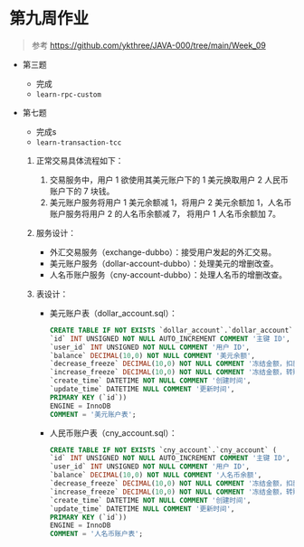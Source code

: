 # 第九周作业 

> 参考 https://github.com/ykthree/JAVA-000/tree/main/Week_09

- 第三题
  - 完成
  - `learn-rpc-custom`


- 第七题
  - 完成s
  - `learn-transaction-tcc`

  

  1. 正常交易具体流程如下：
     1. 交易服务中，用户 1 欲使用其美元账户下的 1 美元换取用户 2 人民币账户下的 7 块钱。
     2. 美元账户服务将用户 1 美元余额减 1，将用户 2 美元余额加 1，人名币账户服务将用户 2 的人名币余额减 7， 将用户 1 人名币余额加 7。

  2. 服务设计：
     * 外汇交易服务（exchange-dubbo）：接受用户发起的外汇交易。
     * 美元账户服务（dollar-account-dubbo）：处理美元的增删改查。
     * 人名币账户服务（cny-account-dubbo）：处理人名币的增删改查。

  3. 表设计：

     * 美元账户表（dollar_account.sql）：

         ```sql
         CREATE TABLE IF NOT EXISTS `dollar_account`.`dollar_account` (
         `id` INT UNSIGNED NOT NULL AUTO_INCREMENT COMMENT '主键 ID',
         `user_id` INT UNSIGNED NOT NULL COMMENT '用户 ID',
         `balance` DECIMAL(10,0) NOT NULL COMMENT '美元余额',
         `decrease_freeze` DECIMAL(10,0) NOT NULL COMMENT '冻结金额，扣款暂存余额',
         `increase_freeze` DECIMAL(10,0) NOT NULL COMMENT '冻结金额，转账暂存余额',
         `create_time` DATETIME NOT NULL COMMENT '创建时间',
         `update_time` DATETIME NULL COMMENT '更新时间',
         PRIMARY KEY (`id`))
         ENGINE = InnoDB
         COMMENT = '美元账户表';
         ```

     * 人民币账户表（cny_account.sql）：

       ```sql
       CREATE TABLE IF NOT EXISTS `cny_account`.`cny_account` (
       `id` INT UNSIGNED NOT NULL AUTO_INCREMENT COMMENT '主键 ID',
       `user_id` INT UNSIGNED NOT NULL COMMENT '用户 ID',
       `balance` DECIMAL(10,0) NOT NULL COMMENT '人名币余额',
       `decrease_freeze` DECIMAL(10,0) NOT NULL COMMENT '冻结金额，扣款暂存余额',
       `increase_freeze` DECIMAL(10,0) NOT NULL COMMENT '冻结金额，转账暂存余额',
       `create_time` DATETIME NOT NULL COMMENT '创建时间',
       `update_time` DATETIME NULL COMMENT '更新时间',
       PRIMARY KEY (`id`))
       ENGINE = InnoDB
       COMMENT = '人名币账户表';
       ```
